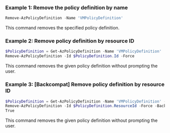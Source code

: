 ### Example 1: Remove the policy definition by name
```powershell
Remove-AzPolicyDefinition -Name 'VMPolicyDefinition'
```

This command removes the specified policy definition.

### Example 2: Remove policy definition by resource ID
```powershell
$PolicyDefinition = Get-AzPolicyDefinition -Name 'VMPolicyDefinition' 
Remove-AzPolicyDefinition -Id $PolicyDefinition.Id -Force
```

This command removes the given policy definition without prompting the user.

### Example 3: [Backcompat] Remove policy definition by resource ID
```powershell
$PolicyDefinition = Get-AzPolicyDefinition -Name 'VMPolicyDefinition' -BackwardCompatible
Remove-AzPolicyDefinition -Id $PolicyDefinition.ResourceId -Force -BackwardCompatible
True
```

This command removes the given policy definition without prompting the user.